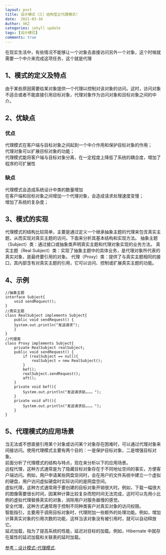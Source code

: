 ```yaml
---
layout: post
title: 设计模式（三）结构型之代理模式!
date:  2021-03-16
Author: XKZ
categories: jekyll update
tags: [设计模式]
comments: true
---
```

在现实生活中，有些情况不能够让一个对象去直接访问另外一个对象，这个时候就需要一个中介来完成这项任务，这个就是代理
## 1、模式的定义及特点
由于某些原因需要给某对象提供一个代理以控制对该对象的访问。这时，访问对象不适合或者不能直接引用目标对象，代理对象作为访问对象和目标对象之间的中介。
## 2、优缺点
### 优点
代理模式在客户端与目标对象之间起到一个中介作用和保护目标对象的作用；   
代理对象可以扩展目标对象的功能；   
代理模式能将客户端与目标对象分离，在一定程度上降低了系统的耦合度，增加了程序的可扩展性   
### 缺点
代理模式会造成系统设计中类的数量增加   
在客户端和目标对象之间增加一个代理对象，会造成请求处理速度变慢；   
增加了系统的复杂度；   
## 3、模式的实现
代理模式的结构比较简单，主要是通过定义一个继承抽象主题的代理来包含真实主题，从而实现对真实主题的访问，下面来分析其基本结构和实现方法。
抽象主题（Subject）类：通过接口或抽象类声明真实主题和代理对象实现的业务方法。
真实主题（Real Subject）类：实现了抽象主题中的具体业务，是代理对象所代表的真实对象，是最终要引用的对象。
代理（Proxy）类：提供了与真实主题相同的接口，其内部含有对真实主题的引用，它可以访问、控制或扩展真实主题的功能。

## 4、示例
    //抽象主题
    interface Subject{
        void sendRequest();
    }
    //真实主题
    class RealSubject implements Subject{
        public void sendRequest() {
        System.out.println("发送请求");
        }
    }
    //代理类
    class Proxy implements Subject{
        private RealSubject realSubject;
        public void sendRequest() {
            if (realSubject == null){
                realSubject = new RealSubject();
            }
            bef();
            realSubject.sendRequest();
            aft();
        }
        private void bef(){
            System.out.println("发送请求前。。。。");
        }
        private void aft(){
            System.out.println("发送请求后。。。。");
        }
    }

## 5、代理模式的应用场景

当无法或不想直接引用某个对象或访问某个对象存在困难时，可以通过代理对象来间接访问。使用代理模式主要有两个目的：一是保护目标对象，二是增强目标对象。    
前面分析了代理模式的结构与特点，现在来分析以下的应用场景。   
远程代理，这种方式通常是为了隐藏目标对象存在于不同地址空间的事实，方便客户端访问。例如，用户申请某些网盘空间时，会在用户的文件系统中建立一个虚拟的硬盘，用户访问虚拟硬盘时实际访问的是网盘空间。   
虚拟代理，这种方式通常用于要创建的目标对象开销很大时。例如，下载一幅很大的图像需要很长时间，因某种计算比较复杂而短时间无法完成，这时可以先用小比例的虚拟代理替换真实的对象，消除用户对服务器慢的感觉。   
安全代理，这种方式通常用于控制不同种类客户对真实对象的访问权限。   
智能指引，主要用于调用目标对象时，代理附加一些额外的处理功能。例如，增加计算真实对象的引用次数的功能，这样当该对象没有被引用时，就可以自动释放它。    
延迟加载，指为了提高系统的性能，延迟对目标的加载。例如，Hibernate 中就存在属性的延迟加载和关联表的延时加载。   

[参考：设计模式-代理模式](http://c.biancheng.net/view/1359.html "代理模式").
